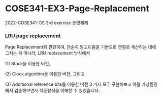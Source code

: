 # COSE341-EX3-Page-Replacement

2022-COSE341-OS 3rd exercise 운영체제

### LRU page replacement

Page Replacement와 관련하여, 단순히 알고리즘을 기반으로 연필로 계산하는 데에 그치는 게 아니라, LRU replacement 방식에서 

(1) Stack을 이용한 버전, 

(2) Clock algorithm을 이용한 버전, 그리고 

(3) Additional reference bits를 이용한 버전 3 가지 모두 구현해보고 이를 가상환경에서 검증해보면서 작동방식을 이해할 수 있었습니다.
